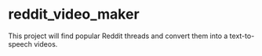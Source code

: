 # reddit_video_maker
This project will find popular Reddit threads and convert them into a text-to-speech videos. 

